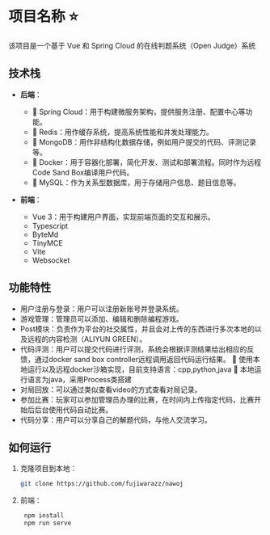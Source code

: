 # 项目名称 ⭐

该项目是一个基于 Vue 和 Spring Cloud 的在线判题系统（Open Judge）系统

## 技术栈

- **后端**：
  - 🚀 Spring Cloud：用于构建微服务架构，提供服务注册、配置中心等功能。
  - 🚀 Redis：用作缓存系统，提高系统性能和并发处理能力。
  - 🚀 MongoDB：用作非结构化数据存储，例如用户提交的代码、评测记录等。
  - 🚀 Docker：用于容器化部署，简化开发、测试和部署流程。同时作为远程Code Sand Box编译用户代码。
  - 🚀 MySQL：作为关系型数据库，用于存储用户信息、题目信息等。

- **前端**：
  - Vue 3：用于构建用户界面，实现前端页面的交互和展示。
  - Typescript
  - ByteMd
  - TinyMCE
  - Vite
  - Websocket
  

## 功能特性

- 用户注册与登录：用户可以注册新账号并登录系统。
- 游戏管理：管理员可以添加、编辑和删除编程游戏。
- Post模块：负责作为平台的社交属性，并且会对上传的东西进行多次本地的以及远程的内容检测（ALIYUN GREEN）。
- 代码评测：用户可以提交代码进行评测，系统会根据评测结果给出相应的反馈，通过docker sand box controller远程调用返回代码运行结果。
  🔔 使用本地运行以及远程docker沙箱实现，目前支持语言：cpp,python,java
  🔔 本地运行语言为java，采用Process类搭建
- 对局回放：可以通过类似查看video的方式查看对局记录。
- 参加比赛：玩家可以参加管理员办理的比赛，在时间内上传指定代码，比赛开始后后台使用代码自动比赛。
- 代码分享：用户可以分享自己的解题代码，与他人交流学习。


## 如何运行

1. 克隆项目到本地：

   ```bash
   git clone https://github.com/fujiwarazz/nawoj
   ```
2. 前端：
   ```bash
    npm install
    npm run serve
   ```
